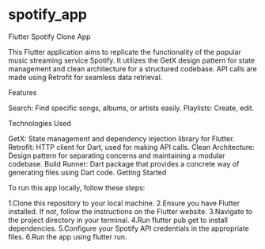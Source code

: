 # spotify_app

Flutter Spotify Clone App

This Flutter application aims to replicate the functionality of the popular music streaming service Spotify. It utilizes the GetX design pattern for state management and clean architecture for a structured codebase. API calls are made using Retrofit for seamless data retrieval.

Features



Search: Find specific songs, albums, or artists easily.
Playlists: Create, edit.

Technologies Used


GetX: State management and dependency injection library for Flutter.
Retrofit: HTTP client for Dart, used for making API calls.
Clean Architecture: Design pattern for separating concerns and maintaining a modular codebase.
Build Runner: Dart package that provides a concrete way of generating files using Dart code.
Getting Started

To run this app locally, follow these steps:

1.Clone this repository to your local machine.
2.Ensure you have Flutter installed. If not, follow the instructions on the Flutter website.
3.Navigate to the project directory in your terminal.
4.Run flutter pub get to install dependencies.
5.Configure your Spotify API credentials in the appropriate files.
6.Run the app using flutter run.
